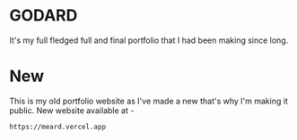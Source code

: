 # GODARD
It's my full fledged full and final portfolio that I had been making since long.

# New
This is my old portfolio website as I've made a new that's why I'm making it public.
New website available at - 
```sh
https://meard.vercel.app
```
